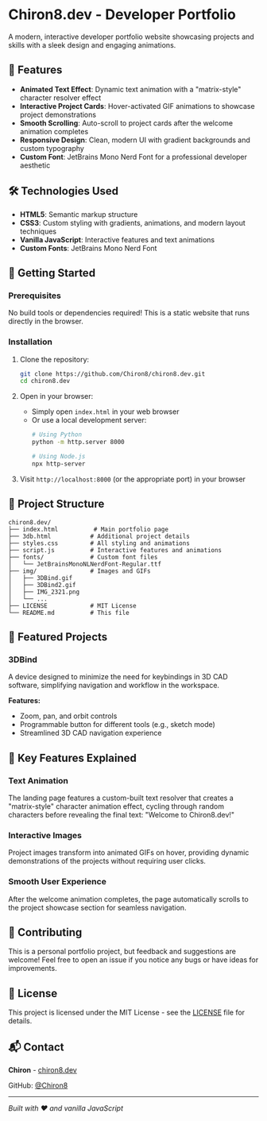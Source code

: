# Chiron8.dev - Developer Portfolio

A modern, interactive developer portfolio website showcasing projects and skills with a sleek design and engaging animations.

## 🌟 Features

- **Animated Text Effect**: Dynamic text animation with a "matrix-style" character resolver effect
- **Interactive Project Cards**: Hover-activated GIF animations to showcase project demonstrations
- **Smooth Scrolling**: Auto-scroll to project cards after the welcome animation completes
- **Responsive Design**: Clean, modern UI with gradient backgrounds and custom typography
- **Custom Font**: JetBrains Mono Nerd Font for a professional developer aesthetic

## 🛠️ Technologies Used

- **HTML5**: Semantic markup structure
- **CSS3**: Custom styling with gradients, animations, and modern layout techniques
- **Vanilla JavaScript**: Interactive features and text animations
- **Custom Fonts**: JetBrains Mono Nerd Font

## 🚀 Getting Started

### Prerequisites

No build tools or dependencies required! This is a static website that runs directly in the browser.

### Installation

1. Clone the repository:
   ```bash
   git clone https://github.com/Chiron8/chiron8.dev.git
   cd chiron8.dev
   ```

2. Open in your browser:
   - Simply open `index.html` in your web browser
   - Or use a local development server:
     ```bash
     # Using Python
     python -m http.server 8000
     
     # Using Node.js
     npx http-server
     ```

3. Visit `http://localhost:8000` (or the appropriate port) in your browser

## 📁 Project Structure

```
chiron8.dev/
├── index.html          # Main portfolio page
├── 3db.html           # Additional project details
├── styles.css         # All styling and animations
├── script.js          # Interactive features and animations
├── fonts/             # Custom font files
│   └── JetBrainsMonoNLNerdFont-Regular.ttf
├── img/               # Images and GIFs
│   ├── 3DBind.gif
│   ├── 3DBind2.gif
│   ├── IMG_2321.png
│   └── ...
├── LICENSE            # MIT License
└── README.md          # This file
```

## 🎨 Featured Projects

### 3DBind
A device designed to minimize the need for keybindings in 3D CAD software, simplifying navigation and workflow in the workspace.

**Features:**
- Zoom, pan, and orbit controls
- Programmable button for different tools (e.g., sketch mode)
- Streamlined 3D CAD navigation experience

## 🎯 Key Features Explained

### Text Animation
The landing page features a custom-built text resolver that creates a "matrix-style" character animation effect, cycling through random characters before revealing the final text: "Welcome to Chiron8.dev!"

### Interactive Images
Project images transform into animated GIFs on hover, providing dynamic demonstrations of the projects without requiring user clicks.

### Smooth User Experience
After the welcome animation completes, the page automatically scrolls to the project showcase section for seamless navigation.

## 🤝 Contributing

This is a personal portfolio project, but feedback and suggestions are welcome! Feel free to open an issue if you notice any bugs or have ideas for improvements.

## 📄 License

This project is licensed under the MIT License - see the [LICENSE](LICENSE) file for details.

## 📬 Contact

**Chiron** - [chiron8.dev](https://chiron8.dev)

GitHub: [@Chiron8](https://github.com/Chiron8)

---

*Built with ❤️ and vanilla JavaScript*
